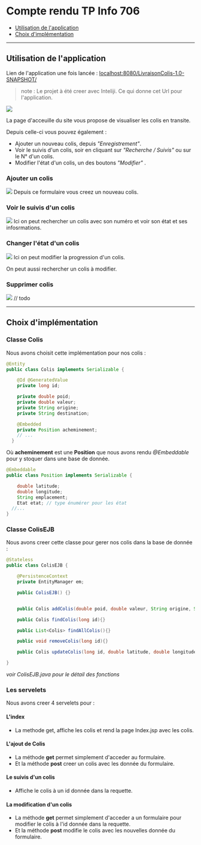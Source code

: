 # Compte rendu TP Info 706
- <a href="#1">Utilisation de l'application</a>
- <a href="#2">Choix d'implémentation</a>

---

<h2 id="1">Utilisation de l'application</h2>

Lien de l'application une fois lancée :
<a href="localhost:8080/LivraisonColis-1.0-SNAPSHOT/">localhost:8080/LivraisonColis-1.0-SNAPSHOT/</a>

> note : Le projet à été creer avec Inteliji. Ce qui donne cet Url pour l'application.

<img src="img/index.png"/>

La page d'acceuille du site vous propose de visualiser les colis en transite.

Depuis celle-ci vous pouvez également :
- Ajouter un nouveau colis, depuis *"Enregistrement"*.
- Voir le suivis d'un colis, soir en cliquant sur *"Recherche / Suivis"* ou sur le N° d'un colis.
- Modifier l'état d'un colis, un des boutons *"Modifier"* .

### Ajouter un colis
<img src="img/Enregistrement.png"/>
Depuis ce formulaire vous creez un nouveau colis.

### Voir le suivis d'un colis
<img src="img/Suivis.png"/>
Ici on peut rechercher un colis avec son numéro et voir son état et ses infosrmations.

### Changer l'état d'un colis
<img src="img/Progression.png"/>
Ici on peut modifier la progression d'un colis.

On peut aussi rechercher un colis à modifier.

### Supprimer colis
<img src="img/Supprimer.png"/>
// todo

---

<h2 id="2">Choix d'implémentation</h2>

### Classe Colis
Nous avons choisit cette implémentation pour nos colis :
```java
@Entity
public class Colis implements Serializable {

	@Id @GeneratedValue
	private long id;

    private double poid;
    private double valeur;
    private String origine;
    private String destination;

    @Embedded
    private Position acheminement;
    // ...
  }
```

Où **acheminement** est une **Position** que nous avons rendu *@Embeddable* pour y stoquer dans une base de donnée.
```java
@Embeddable
public class Position implements Serializable {

	double latitude;
	double longitude;
	String emplacement;
	Etat etat; // type énumérer pour les état
  //...
}
```


### Classe ColisEJB
Nous avons creer cette classe pour gerer nos colis dans la base de donnée :
```java
@Stateless
public class ColisEJB {

	@PersistenceContext
	private EntityManager em;

	public ColisEJB() {}


    public Colis addColis(double poid, double valeur, String origine, String destination, Position acheminement) {}

    public Colis findColis(long id){}

    public List<Colis> findAllColis(){}

    public void removeColis(long id){}

    public Colis updateColis(long id, double latitude, double longitude, String emplacement, Etat etat) {}

}
```
*voir ColisEJB.java pour le détail des fonctions*


### Les servelets
Nous avons creer 4 servelets pour :

#### L'index
- La methode get, affiche les colis et rend la page Index.jsp avec les colis.

#### L'ajout de Colis
- La méthode **get** permet simplement d'acceder au formulaire.
- Et la méthode **post** creer un colis avec les donnée du formulaire.

#### Le suivis d'un colis
- Affiche le colis à un id donnée dans la requette.

#### La modification d'un colis
- La méthode **get** permet simplement d'acceder a un formulaire pour modifier le colis à l'id donnée dans la requette.
- Et la méthode **post** modifie le colis avec les nouvelles donnée du formulaire.
